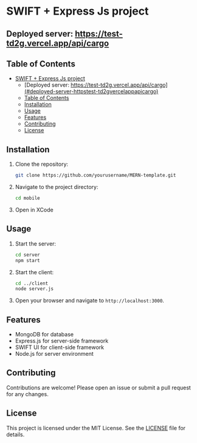 # SWIFT + Express Js project

## Deployed server: https://test-td2g.vercel.app/api/cargo

## Table of Contents

- [SWIFT + Express Js project](#swift--express-js-project)
  - [Deployed server: https://test-td2g.vercel.app/api/cargo](#deployed-server-httpstest-td2gvercelappapicargo)
  - [Table of Contents](#table-of-contents)
  - [Installation](#installation)
  - [Usage](#usage)
  - [Features](#features)
  - [Contributing](#contributing)
  - [License](#license)

## Installation

1. Clone the repository:
   ```bash
   git clone https://github.com/yourusername/MERN-template.git
   ```
2. Navigate to the project directory:
   ```bash
   cd mobile
   ```
3. Open in XCode

## Usage

1. Start the server:
   ```bash
   cd server
   npm start
   ```
2. Start the client:
   ```bash
   cd ../client
   node server.js
   ```
3. Open your browser and navigate to `http://localhost:3000`.

## Features

- MongoDB for database
- Express.js for server-side framework
- SWIFT UI for client-side framework
- Node.js for server environment

## Contributing

Contributions are welcome! Please open an issue or submit a pull request for any changes.

## License

This project is licensed under the MIT License. See the [LICENSE](LICENSE) file for details.
